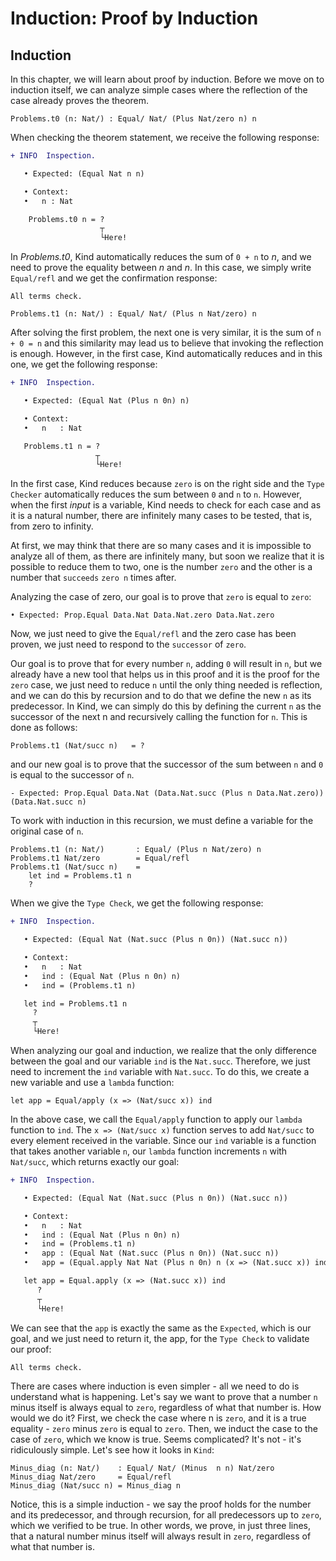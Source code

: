 # Induction: Proof by Induction

## Induction

In this chapter, we will learn about proof by induction. Before we move on to induction itself, we can analyze simple cases where the reflection of the case already proves the theorem.

```rust,ignore
Problems.t0 (n: Nat/) : Equal/ Nat/ (Plus Nat/zero n) n
```

When checking the theorem statement, we receive the following response:

```diff
+ INFO  Inspection.

   • Expected: (Equal Nat n n) 

   • Context: 
   •   n : Nat 

    Problems.t0 n = ?
                    ┬
                    └Here!
```

In *Problems.t0*, Kind automatically reduces the sum of ``0 + n`` to *n*, and we need to prove the equality between *n* and *n*. In this case, we simply write ``Equal/refl`` and we get the confirmation response:

```terminal
All terms check.

```

```rust,ignore
Problems.t1 (n: Nat/) : Equal/ Nat/ (Plus n Nat/zero) n
```

After solving the first problem, the next one is very similar, it is the sum of ``n + 0 = n`` and this similarity may lead us to believe that invoking the reflection is enough. However, in the first case, Kind automatically reduces and in this one, we get the following response:

```diff
+ INFO  Inspection.

   • Expected: (Equal Nat (Plus n 0n) n) 

   • Context: 
   •   n   : Nat 

   Problems.t1 n = ?
                   ┬
                   └Here!
```

In the first case, Kind reduces because ``zero`` is on the right side and the ``Type Checker`` automatically reduces the sum between ``0`` and ``n`` to ``n``. However, when the first *input* is a variable, Kind needs to check for each case and as it is a natural number, there are infinitely many cases to be tested, that is, from zero to infinity.

At first, we may think that there are so many cases and it is impossible to analyze all of them, as there are infinitely many, but soon we realize that it is possible to reduce them to two, one is the number ``zero`` and the other is a number that ``succeeds`` ``zero n`` times after.

Analyzing the case of zero, our goal is to prove that ``zero`` is equal to ``zero``:

```rust,ignore
• Expected: Prop.Equal Data.Nat Data.Nat.zero Data.Nat.zero
```

Now, we just need to give the ``Equal/refl`` and the zero case has been proven, we just need to respond to the ``successor`` of ``zero``.

Our goal is to prove that for every number ``n``, adding ``0`` will result in ``n``, but we already have a new tool that helps us in this proof and it is the proof for the ``zero`` case, we just need to reduce ``n`` until the only thing needed is reflection, and we can do this by recursion and to do that we define the new ``n`` as its predecessor. In Kind, we can simply do this by defining the current ``n`` as the successor of the next n and recursively calling the function for ``n``. This is done as follows:

```rust,ignore
Problems.t1 (Nat/succ n)   = ?
```

and our new goal is to prove that the successor of the sum between ``n`` and ``0`` is equal to the successor of ``n``.

```rust,ignore
- Expected: Prop.Equal Data.Nat (Data.Nat.succ (Plus n Data.Nat.zero)) (Data.Nat.succ n)
```

To work with induction in this recursion, we must define a variable for the original case of ``n``.

```rust,ignore
Problems.t1 (n: Nat/)       : Equal/ (Plus n Nat/zero) n
Problems.t1 Nat/zero        = Equal/refl
Problems.t1 (Nat/succ n)    =
    let ind = Problems.t1 n
    ?
```

When we give the ``Type Check``, we get the following response:

```diff
+ INFO  Inspection.

   • Expected: (Equal Nat (Nat.succ (Plus n 0n)) (Nat.succ n)) 

   • Context: 
   •   n   : Nat 
   •   ind : (Equal Nat (Plus n 0n) n) 
   •   ind = (Problems.t1 n) 

   let ind = Problems.t1 n
     ?
     ┬
     └Here!
```

When analyzing our goal and induction, we realize that the only difference between the goal and our variable ``ind`` is the ``Nat.succ``. Therefore, we just need to increment the ``ind`` variable with ``Nat.succ``. To do this, we create a new variable and use a ``lambda`` function:

```rust,ignore
let app = Equal/apply (x => (Nat/succ x)) ind
```

In the above case, we call the ``Equal/apply`` function to apply our ``lambda`` function to ``ind``. The ``x => (Nat/succ x)`` function serves to add ``Nat/succ`` to every element received in the variable. Since our ``ind`` variable is a function that takes another variable ``n``, our ``lambda`` function increments ``n`` with ``Nat/succ``, which returns exactly our goal:

```diff
+ INFO  Inspection.

   • Expected: (Equal Nat (Nat.succ (Plus n 0n)) (Nat.succ n)) 

   • Context: 
   •   n   : Nat 
   •   ind : (Equal Nat (Plus n 0n) n) 
   •   ind = (Problems.t1 n) 
   •   app : (Equal Nat (Nat.succ (Plus n 0n)) (Nat.succ n)) 
   •   app = (Equal.apply Nat Nat (Plus n 0n) n (x => (Nat.succ x)) ind)  

   let app = Equal.apply (x => (Nat.succ x)) ind
      ?
      ┬
      └Here!
```

We can see that the ``app`` is exactly the same as the ``Expected``, which is our goal, and we just need to return it, the app, for the ``Type Check`` to validate our proof:

```terminal
All terms check.

```

There are cases where induction is even simpler - all we need to do is understand what is happening. Let's say we want to prove that a number ``n`` minus itself is always equal to ``zero``, regardless of what that number is. How would we do it?
First, we check the case where n is ``zero``, and it is a true equality - ``zero`` minus ``zero`` is equal to ``zero``. Then, we induct the case to the case of ``zero``, which we know is true. Seems complicated? It's not - it's ridiculously simple. Let's see how it looks in ``Kind``:

```rs,ignore
Minus_diag (n: Nat/)    : Equal/ Nat/ (Minus  n n) Nat/zero
Minus_diag Nat/zero     = Equal/refl
Minus_diag (Nat/succ n) = Minus_diag n
```

Notice, this is a simple induction - we say the proof holds for the number and its predecessor, and through recursion, for all predecessors up to ``zero``, which we verified to be true.
In other words, we prove, in just three lines, that a natural number minus itself will always result in ``zero``, regardless of what that number is.
